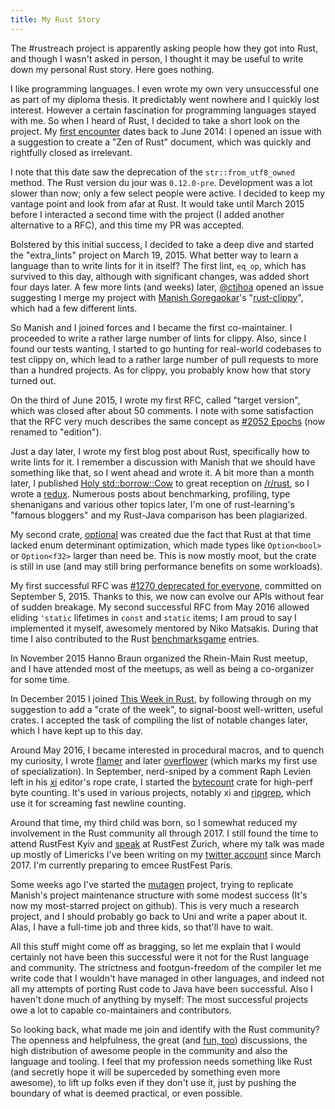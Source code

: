 ```yaml
---
title: My Rust Story
---
```


The #rustreach project is apparently asking people how they got into Rust, and though I wasn't
asked in person, I thought it may be useful to write down my personal Rust story. Here goes
nothing.

I like programming languages. I even wrote my own very unsuccessful one as part of my diploma
thesis. It predictably went nowhere and I quickly lost interest. However a certain fascination for
programming languages stayed with me. So when I heard of Rust, I decided to take a short look on
the project. My [first encounter] dates back to June 2014: I opened an issue with a suggestion to
create a "Zen of Rust" document, which was quickly and rightfully closed as irrelevant.

I note that this date saw the deprecation of the `str::from_utf8_owned` method. The Rust version du
jour was `0.12.0-pre`. Development was a lot slower than now; only a few select people were active.
I decided to keep my vantage point and look from afar at Rust. It would take until March 2015
before I interacted a second time with the project (I added another alternative to a RFC), and this
time my PR was accepted.

Bolstered by this initial success, I decided to take a deep dive and started the "extra_lints"
project on March 19, 2015. What better way to learn a language than to write lints for it in
itself? The first lint, `eq_op`, which has survived to this day, although with significant changes,
was added short four days later. A few more lints (and weeks) later, [@ctjhoa] opened an issue
suggesting I merge my project with [Manish Goregaokar]'s "[rust-clippy]", which had a few different
lints.

So Manish and I joined forces and I became the first co-maintainer. I proceeded to write a rather
large number of lints for clippy. Also, since I found our tests wanting, I started to go hunting
for real-world codebases to test clippy on, which lead to a rather large number of pull requests to
more than a hundred projects. As for clippy, you probably know how that story turned out.

On the third of June 2015, I wrote my first RFC, called "target version", which was closed after
about 50 comments. I note with some satisfaction that the RFC very much describes the same concept
as [#2052 Epochs] (now renamed to "edition").

Just a day later, I wrote my first blog post about Rust, specifically how to write lints for it. I
remember a discussion with Manish that we should have something like that, so I went ahead and
wrote it. A bit more than a month later, I published [Holy std::borrow::Cow] to great reception on
[/r/rust], so I wrote a [redux]. Numerous posts about benchmarking, profiling, type shenanigans and
various other topics later, I'm one of rust-learning's "famous bloggers" and my Rust-Java
comparison has been plagiarized.

My second crate, [optional] was created due the fact that Rust at that time lacked enum determinant
optimization, which made types like `Option<bool>` or `Option<f32>` larger than need be. This is
now mostly moot, but the crate is still in use (and may still bring performance benefits on some
workloads).

My first successful RFC was [#1270 deprecated for everyone], committed on September 5, 2015.
Thanks to this, we now can evolve our APIs without fear of sudden breakage. My second successful
RFC from May 2016 allowed eliding `'static` lifetimes in `const` and `static` items; I am proud to
say I implemented it myself, awesomely mentored by Niko Matsakis. During that time I also
contributed to the Rust [benchmarksgame] entries.

In November 2015 Hanno Braun organized the Rhein-Main Rust meetup, and I have attended most of the
meetups, as well as being a co-organizer for some time.

In December 2015 I joined [This Week in Rust], by following through on my suggestion to add a
"crate of the week", to signal-boost well-written, useful crates. I accepted the task of compiling
the list of notable changes later, which I have kept up to this day.

Around May 2016, I became interested in procedural macros, and to quench my curiosity, I wrote
[flamer] and later [overflower] (which marks my first use of specialization). In September,
nerd-sniped by a comment Raph Levien left in his [xi] editor's rope crate, I started the
[bytecount] crate for high-perf byte counting. It's used in various projects, notably xi and
[ripgrep], which use it for screaming fast newline counting.

Around that time, my third child was born, so I somewhat reduced my involvement in the Rust
community all through 2017. I still found the time to attend RustFest Kyiv and [speak] at RustFest
Zurich, where my talk was made up mostly of Limericks I've been writing on my [twitter account]
since March 2017. I'm currently preparing to emcee RustFest Paris.

Some weeks ago I've started the [mutagen] project, trying to replicate Manish's project maintenance
structure with some modest success (It's now my most-starred project on github). This is very much
a research project, and I should probably go back to Uni and write a paper about it. Alas, I have a
full-time job and three kids, so that'll have to wait.

All this stuff might come off as bragging, so let me explain that I would certainly not have been
this successful were it not for the Rust language and community. The strictness and footgun-freedom
of the compiler let me write code that I wouldn't have managed in other languages, and indeed not
all my attempts of porting Rust code to Java have been successful. Also I haven't done much of
anything by myself: The most successful projects owe a lot to capable co-maintainers and
contributors.

So looking back, what made me join and identify with the Rust community? The openness and
helpfulness, the great (and [fun, too]) discussions, the high distribution of awesome people in the
community and also the language and tooling. I feel that my profession needs something like Rust
(and secretly hope it will be superceded by something even more awesome), to lift up folks even if
they don't use it, just by pushing the boundary of what is deemed practical, or even possible.

[first encounter]: https://github.com/rust-lang/rust/issues/15264
[@ctjhoa]: https://github.com/ctjhoa
[Manish Goregaokar]: https://manishearth.github.io
[rust-clippy]: https://github.com/rust-lang-nursery/rust-clippy
[Holy std::borrow::Cow]: https://llogiq.github.io/2015/07/09/cow.html
[redux]: https://llogiq.github.io/2015/07/10/cow-redux.html
[/r/rust]: https://reddit.com/r/rust
[#2052 Epochs]: https://rust-lang.github.io/rfcs/2052-epochs.html
[#1270 deprecated for everyone]: https://rust-lang.github.io/rfcs/1270-deprecation.html
[optional]: https://docs.rs/optional
[benchmarksgame]: https://benchmarksgame.alioth.debian.org/
[This Week in Rust]: https://this-week-in-rust.org
[flamer]: https://github.com/llogiq/flamer
[overflower]: https://github.com/llogiq/overflower
[xi]: https://github.com/google/xi-editor
[bytecount]: https://github.com/llogiq/bytecount
[ripgrep]: https://github.com/burntsushi/ripgrep
[twitter account]: https://twitter.com/llogiq
[speak]: https://www.youtube.com/watch?v=JR6aHXlRAOM "RustFest Talk Video: Rust in Rhymes"
[mutagen]: https://github.com/llogiq/mutagen
[fun, too]: https://brson.github.io/fireflowers
